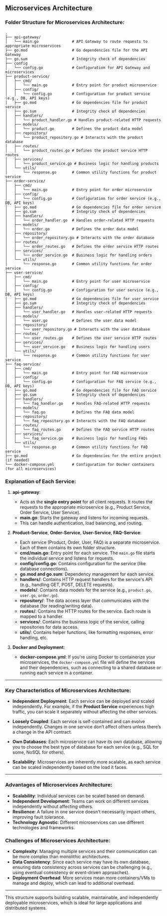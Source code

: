 ## Microservices Architecture

### Folder Structure for **Microservices Architecture**:

```
.
├── api-gateway/
│   └── main.go               # API Gateway to route requests to appropriate microservices
├── go.mod                    # Go dependencies file for the API Gateway
├── go.sum                    # Integrity check of dependencies
├── config
│   └── config.go             # Configuration for API Gateway and microservices
├── product-service/
│   ├── cmd/
│   │   └── main.go           # Entry point for product microservice
│   ├── config/
│   │   └── config.go         # Configuration for product service (e.g., DB, API keys)
│   ├── go.mod                # Go dependencies file for product service
│   ├── go.sum                # Integrity check of dependencies
│   ├── handlers/
│   │   └── product_handler.go # Handles product-related HTTP requests
│   ├── models/
│   │   └── product.go        # Defines the product data model
│   ├── repository/
│   │   └── product_repository.go # Interacts with the product database
│   ├── routes/
│   │   └── product_routes.go # Defines the product service HTTP routes
│   ├── services/
│   │   └── product_service.go # Business logic for handling products
│   └── utils/
│       └── response.go       # Common utility functions for product service
├── order-service/
│   ├── cmd/
│   │   └── main.go           # Entry point for order microservice
│   ├── config/
│   │   └── config.go         # Configuration for order service (e.g., DB, API keys)
│   ├── go.mod                # Go dependencies file for order service
│   ├── go.sum                # Integrity check of dependencies
│   ├── handlers/
│   │   └── order_handler.go  # Handles order-related HTTP requests
│   ├── models/
│   │   └── order.go          # Defines the order data model
│   ├── repository/
│   │   └── order_repository.go # Interacts with the order database
│   ├── routes/
│   │   └── order_routes.go   # Defines the order service HTTP routes
│   ├── services/
│   │   └── order_service.go  # Business logic for handling orders
│   └── utils/
│       └── response.go       # Common utility functions for order service
├── user-service/
│   ├── cmd/
│   │   └── main.go           # Entry point for user microservice
│   ├── config/
│   │   └── config.go         # Configuration for user service (e.g., DB, API keys)
│   ├── go.mod                # Go dependencies file for user service
│   ├── go.sum                # Integrity check of dependencies
│   ├── handlers/
│   │   └── user_handler.go   # Handles user-related HTTP requests
│   ├── models/
│   │   └── user.go           # Defines the user data model
│   ├── repository/
│   │   └── user_repository.go # Interacts with the user database
│   ├── routes/
│   │   └── user_routes.go    # Defines the user service HTTP routes
│   ├── services/
│   │   └── user_service.go   # Business logic for handling users
│   └── utils/
│       └── response.go       # Common utility functions for user service
├── faq-service/
│   ├── cmd/
│   │   └── main.go           # Entry point for FAQ microservice
│   ├── config/
│   │   └── config.go         # Configuration for FAQ service (e.g., DB, API keys)
│   ├── go.mod                # Go dependencies file for FAQ service
│   ├── go.sum                # Integrity check of dependencies
│   ├── handlers/
│   │   └── faq_handler.go    # Handles FAQ-related HTTP requests
│   ├── models/
│   │   └── faq.go            # Defines the FAQ data model
│   ├── repository/
│   │   └── faq_repository.go # Interacts with the FAQ database
│   ├── routes/
│   │   └── faq_routes.go     # Defines the FAQ service HTTP routes
│   ├── services/
│   │   └── faq_service.go    # Business logic for handling FAQs
│   └── utils/
│       └── response.go       # Common utility functions for FAQ service
├── go.mod                    # Go dependencies for the entire project (if needed)
└── docker-compose.yml        # Configuration for Docker containers (for all microservices)
```

### Explanation of Each Service:

1. **api-gateway**:

   * Acts as the **single entry point** for all client requests. It routes the requests to the appropriate microservice (e.g., Product Service, Order Service, User Service).
   * **main.go**: Starts the gateway and listens for incoming requests.
   * This can handle authentication, load balancing, and routing.

2. **Product-Service**, **Order-Service**, **User-Service**, **FAQ-Service**:

   * Each service (Product, Order, User, FAQ) is a separate microservice. Each of them contains its own folder structure.
   * **cmd/main.go**: Entry point for each service. The `main.go` file starts the individual service and listens for requests.
   * **config/config.go**: Contains configuration for the service (like database connections).
   * **go.mod and go.sum**: Dependency management for each service.
   * **handlers/**: Contains HTTP request handlers for the service's API (e.g., handling GET, POST, DELETE requests).
   * **models/**: Contains data models for the service (e.g., `product.go`, `user.go`, `order.go`).
   * **repository/**: The data access layer that communicates with the database (for reading/writing data).
   * **routes/**: Contains the HTTP routes for the service. Each route is mapped to a handler.
   * **services/**: Contains the business logic of the service, calling repositories for data access.
   * **utils/**: Contains helper functions, like formatting responses, error handling, etc.

3. **Docker and Deployment**:

   * **docker-compose.yml**: If you're using Docker to containerize your microservices, the `docker-compose.yml` file will define the services and their dependencies, such as connecting to a shared database or running each service in a container.

---

### Key Characteristics of **Microservices Architecture**:

* **Independent Deployment**: Each service can be deployed and scaled independently. For example, if the **Product Service** experiences high traffic, you can scale it separately without affecting the other services.

* **Loosely Coupled**: Each service is self-contained and can evolve independently. Changes in one service don’t affect others unless there’s a change in the API contract.

* **Own Databases**: Each microservice can have its own database, allowing you to choose the best type of database for each service (e.g., SQL for some, NoSQL for others).

* **Scalability**: Microservices are inherently more scalable, as each service can be scaled independently based on the load it faces.

---

### **Advantages of Microservices Architecture**:

* **Scalability**: Individual services can be scaled based on demand.
* **Independent Development**: Teams can work on different services independently without affecting others.
* **Resilience**: A failure in one service doesn't necessarily impact others, improving fault tolerance.
* **Technology Agnostic**: Different microservices can use different technologies and frameworks.

### **Challenges of Microservices Architecture**:

* **Complexity**: Managing multiple services and their communication can be more complex than monolithic architectures.
* **Data Consistency**: Since each service may have its own database, ensuring data consistency across services can be challenging (e.g., using eventual consistency or event-driven approaches).
* **Deployment Overhead**: More services mean more containers/VMs to manage and deploy, which can lead to additional overhead.

---

This structure supports building scalable, maintainable, and independently deployable microservices, which is ideal for large applications and distributed systems.
